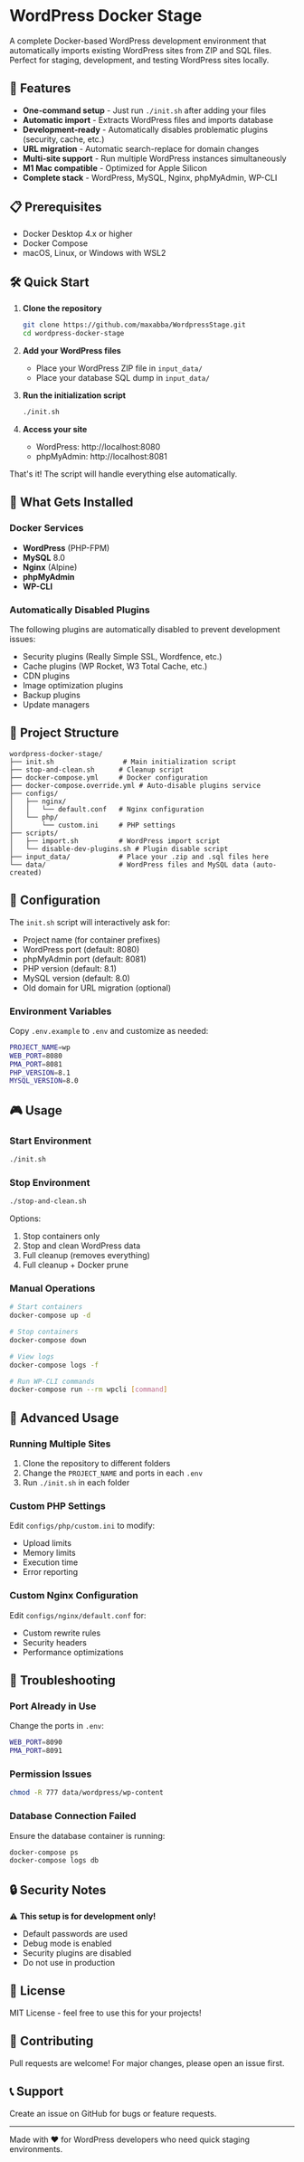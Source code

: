# WordPress Docker Stage

A complete Docker-based WordPress development environment that automatically imports existing WordPress sites from ZIP and SQL files. Perfect for staging, development, and testing WordPress sites locally.

## 🚀 Features

- **One-command setup** - Just run `./init.sh` after adding your files
- **Automatic import** - Extracts WordPress files and imports database
- **Development-ready** - Automatically disables problematic plugins (security, cache, etc.)
- **URL migration** - Automatic search-replace for domain changes
- **Multi-site support** - Run multiple WordPress instances simultaneously
- **M1 Mac compatible** - Optimized for Apple Silicon
- **Complete stack** - WordPress, MySQL, Nginx, phpMyAdmin, WP-CLI

## 📋 Prerequisites

- Docker Desktop 4.x or higher
- Docker Compose
- macOS, Linux, or Windows with WSL2

## 🛠️ Quick Start

1. **Clone the repository**
   ```bash
   git clone https://github.com/maxabba/WordpressStage.git
   cd wordpress-docker-stage
   ```

2. **Add your WordPress files**
   - Place your WordPress ZIP file in `input_data/`
   - Place your database SQL dump in `input_data/`

3. **Run the initialization script**
   ```bash
   ./init.sh
   ```

4. **Access your site**
   - WordPress: http://localhost:8080
   - phpMyAdmin: http://localhost:8081

That's it! The script will handle everything else automatically.

## 🎯 What Gets Installed

### Docker Services
- **WordPress** (PHP-FPM)
- **MySQL** 8.0
- **Nginx** (Alpine)
- **phpMyAdmin**
- **WP-CLI**

### Automatically Disabled Plugins
The following plugins are automatically disabled to prevent development issues:
- Security plugins (Really Simple SSL, Wordfence, etc.)
- Cache plugins (WP Rocket, W3 Total Cache, etc.)
- CDN plugins
- Image optimization plugins
- Backup plugins
- Update managers

## 📁 Project Structure

```
wordpress-docker-stage/
├── init.sh                 # Main initialization script
├── stop-and-clean.sh      # Cleanup script
├── docker-compose.yml     # Docker configuration
├── docker-compose.override.yml # Auto-disable plugins service
├── configs/
│   ├── nginx/
│   │   └── default.conf   # Nginx configuration
│   └── php/
│       └── custom.ini     # PHP settings
├── scripts/
│   ├── import.sh          # WordPress import script
│   └── disable-dev-plugins.sh # Plugin disable script
├── input_data/            # Place your .zip and .sql files here
└── data/                  # WordPress files and MySQL data (auto-created)
```

## 🔧 Configuration

The `init.sh` script will interactively ask for:
- Project name (for container prefixes)
- WordPress port (default: 8080)
- phpMyAdmin port (default: 8081)
- PHP version (default: 8.1)
- MySQL version (default: 8.0)
- Old domain for URL migration (optional)

### Environment Variables
Copy `.env.example` to `.env` and customize as needed:

```bash
PROJECT_NAME=wp
WEB_PORT=8080
PMA_PORT=8081
PHP_VERSION=8.1
MYSQL_VERSION=8.0
```

## 🎮 Usage

### Start Environment
```bash
./init.sh
```

### Stop Environment
```bash
./stop-and-clean.sh
```

Options:
1. Stop containers only
2. Stop and clean WordPress data
3. Full cleanup (removes everything)
4. Full cleanup + Docker prune

### Manual Operations
```bash
# Start containers
docker-compose up -d

# Stop containers
docker-compose down

# View logs
docker-compose logs -f

# Run WP-CLI commands
docker-compose run --rm wpcli [command]
```

## 🚀 Advanced Usage

### Running Multiple Sites
1. Clone the repository to different folders
2. Change the `PROJECT_NAME` and ports in each `.env`
3. Run `./init.sh` in each folder

### Custom PHP Settings
Edit `configs/php/custom.ini` to modify:
- Upload limits
- Memory limits
- Execution time
- Error reporting

### Custom Nginx Configuration
Edit `configs/nginx/default.conf` for:
- Custom rewrite rules
- Security headers
- Performance optimizations

## 🐛 Troubleshooting

### Port Already in Use
Change the ports in `.env`:
```bash
WEB_PORT=8090
PMA_PORT=8091
```

### Permission Issues
```bash
chmod -R 777 data/wordpress/wp-content
```

### Database Connection Failed
Ensure the database container is running:
```bash
docker-compose ps
docker-compose logs db
```

## 🔒 Security Notes

⚠️ **This setup is for development only!**
- Default passwords are used
- Debug mode is enabled
- Security plugins are disabled
- Do not use in production

## 📝 License

MIT License - feel free to use this for your projects!

## 🤝 Contributing

Pull requests are welcome! For major changes, please open an issue first.

## 📞 Support

Create an issue on GitHub for bugs or feature requests.

---

Made with ❤️ for WordPress developers who need quick staging environments.